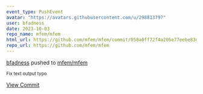 ```yaml
---
event_type: PushEvent
avatar: "https://avatars.githubusercontent.com/u/29881379?"
user: bfadness
date: 2023-10-03
repo_name: mfem/mfem
html_url: https://github.com/mfem/mfem/commit/058a0ff72f4a205e77eebe83d2c621e1bdb412ab
repo_url: https://github.com/mfem/mfem
---
```


<a href='https://github.com/bfadness' target='_blank'>bfadness</a> pushed to <a href='https://github.com/mfem/mfem' target='_blank'>mfem/mfem</a>

<small>Fix text output typo</small>

<a href='https://github.com/mfem/mfem/commit/058a0ff72f4a205e77eebe83d2c621e1bdb412ab' target='_blank'>View Commit</a>
